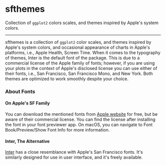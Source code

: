 # sfthemes
Collection of `ggplot2` colors scales, and themes inspired by Apple's system colors.

---

sfthemes is a collection of `ggplot2` color scales, and themes inspired by Apple's system colors, and occasional
appearance of charts in Apple's platforms, i.e., Apple Health, Screen Time. When it comes to the typography of themes, 
Inter is the default font of the package. This is due to a commercial license of the Apple family of fonts; however, if 
you are using your plots in the context of Apple's disclosed license you can use either of their fonts, i.e., San 
Francisco, San Francisco Mono, and New York. Both themes are optimized to work smoothly despite your choice.

### About Fonts

#### On Apple's SF Family

You can download the mentioned fonts from [Apple website](https://developer.apple.com/fonts/) for free, but be aware of 
their commercial license. You can find the license after installing the font in your font previewer app. On macOS, 
you can navigate to Font Book/Preview/Show Font Info for more information.

#### Inter, The Alternative

[Inter](https://rsms.me/inter/) has a close resemblance with Apple's San Francisco fonts. It's similarly designed for use in
user interface, and it's freely available.
